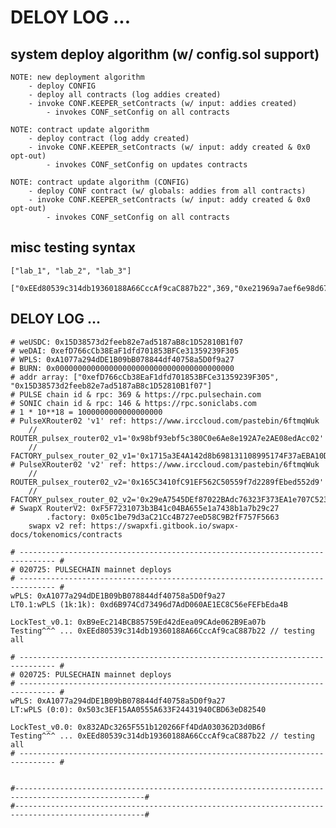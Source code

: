# DELOY LOG ...

## system deploy algorithm (w/ config.sol support)
    NOTE: new deployment algorithm
        - deploy CONFIG
        - deploy all contracts (log addies created)
        - invoke CONF.KEEPER_setContracts (w/ input: addies created)
            - invokes CONF_setConfig on all contracts

    NOTE: contract update algorithm
        - deploy contract (log addy created)
        - invoke CONF.KEEPER_setContracts (w/ input: addy created & 0x0 opt-out)
            - invokes CONF_setConfig on updates contracts

    NOTE: contract update algorithm (CONFIG)
        - deploy CONF contract (w/ globals: addies from all contracts)
        - invoke CONF.KEEPER_setContracts (w/ input: addy created & 0x0 opt-out)
            - invokes CONF_setConfig on all contracts

## misc testing syntax
    ["lab_1", "lab_2", "lab_3"]

    ["0xEEd80539c314db19360188A66CccAf9caC887b22",369,"0xe21969a7aef6e98d678e2068a25ff6bcbe5f74f8cf3436cf3e15e4d1542a904f",22586604,"10000000000000000000",0,"0x0000000000000000000000000000000000000000000000000000000000000000",0,false]

## DELOY LOG ...
    # weUSDC: 0x15D38573d2feeb82e7ad5187aB8c1D52810B1f07
    # weDAI: 0xefD766cCb38EaF1dfd701853BFCe31359239F305
    # WPLS: 0xA1077a294dDE1B09bB078844df40758a5D0f9a27
    # BURN: 0x0000000000000000000000000000000000000000
    # addr array: ["0xefD766cCb38EaF1dfd701853BFCe31359239F305", "0x15D38573d2feeb82e7ad5187aB8c1D52810B1f07"]
    # PULSE chain id & rpc: 369 & https://rpc.pulsechain.com
    # SONIC chain id & rpc: 146 & https://rpc.soniclabs.com
    # 1 * 10**18 = 1000000000000000000
    # PulseXRouter02 'v1' ref: https://www.irccloud.com/pastebin/6ftmqWuk
        // ROUTER_pulsex_router02_v1='0x98bf93ebf5c380C0e6Ae8e192A7e2AE08edAcc02' 
        // FACTORY_pulsex_router_02_v1='0x1715a3E4A142d8b698131108995174F37aEBA10D'
    # PulseXRouter02 'v2' ref: https://www.irccloud.com/pastebin/6ftmqWuk
        // ROUTER_pulsex_router02_v2='0x165C3410fC91EF562C50559f7d2289fEbed552d9' 
        // FACTORY_pulsex_router_02_v2='0x29eA7545DEf87022BAdc76323F373EA1e707C523'
    # SwapX RouterV2: 0xF5F7231073b3B41c04BA655e1a7438b1a7b29c27
            .factory: 0x05c1be79d3aC21Cc4B727eeD58C9B2fF757F5663
        swapx v2 ref: https://swapxfi.gitbook.io/swapx-docs/tokenomics/contracts

    # ------------------------------------------------------------------------------ #
    # 020725: PULSECHAIN mainnet deploys
    # ------------------------------------------------------------------------------ #
    wPLS: 0xA1077a294dDE1B09bB078844df40758a5D0f9a27
    LT0.1:wPLS (1k:1k): 0xd6B974Cd73496d7AdD060AE1EC8C56eFEFbEda4B

    LockTest_v0.1: 0xB9eEc214BCB85759Ed42dEea09CAde062B9Ea07b
    Testing^^^ ... 0xEEd80539c314db19360188A66CccAf9caC887b22 // testing all   

    # ------------------------------------------------------------------------------ #
    # 020725: PULSECHAIN mainnet deploys
    # ------------------------------------------------------------------------------ #
    wPLS: 0xA1077a294dDE1B09bB078844df40758a5D0f9a27
    LT:wPLS (0:0): 0x503c3EF15AA0555A633F24431940CBD63eD82540

    LockTest_v0.0: 0x832ADc3265F551b120266Ff4DdA030362D3d0B6f
    Testing^^^ ... 0xEEd80539c314db19360188A66CccAf9caC887b22 // testing all   
    # ------------------------------------------------------------------------------ #


    #---------------------------------------------------------------------------------------------------#
    #---------------------------------------------------------------------------------------------------#